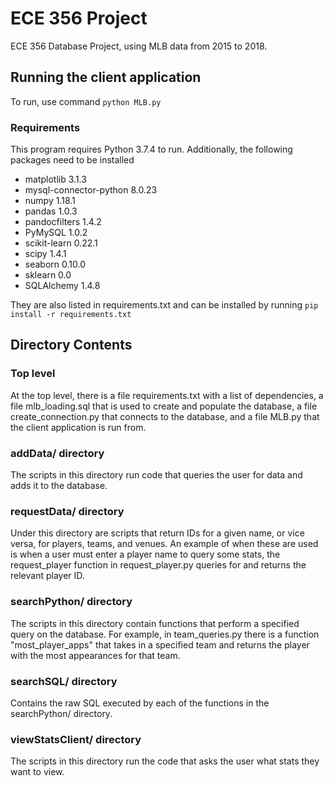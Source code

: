 # ECE 356 Project

ECE 356 Database Project, using MLB data from 2015 to 2018.

## Running the client application

To run, use command `python MLB.py`

### Requirements

This program requires Python 3.7.4 to run. Additionally, the following packages need to be installed

* matplotlib 3.1.3
* mysql-connector-python 8.0.23
* numpy 1.18.1
* pandas 1.0.3
* pandocfilters 1.4.2
* PyMySQL 1.0.2
* scikit-learn 0.22.1
* scipy 1.4.1
* seaborn 0.10.0
* sklearn 0.0
* SQLAlchemy 1.4.8

They are also listed in requirements.txt and can be installed by running `pip install -r requirements.txt`

## Directory Contents

### Top level
At the top level, there is a file requirements.txt with a list of dependencies, a file mlb_loading.sql that is used to
create and populate the database, a file create_connection.py that connects to the database, and a file MLB.py that the
client application is run from.

### addData/ directory
The scripts in this directory run code that queries the user for data and adds it to the database.

### requestData/ directory
Under this directory are scripts that return IDs for a given name, or vice versa, for players, teams, and venues. An
example of when these are used is when a user must enter a player name to query some stats, the request_player function
in request_player.py queries for and returns the relevant player ID.

### searchPython/ directory
The scripts in this directory contain functions that perform a specified query on the database. For example, in
team_queries.py there is a function "most_player_apps" that takes in a specified team and returns the player with the
most appearances for that team.

### searchSQL/ directory
Contains the raw SQL executed by each of the functions in the searchPython/ directory.

### viewStatsClient/ directory
The scripts in this directory run the code that asks the user what stats they want to view.